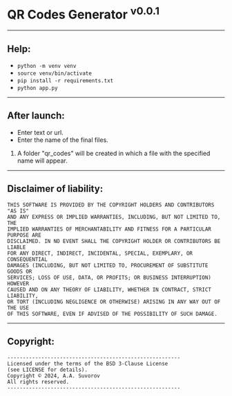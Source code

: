 # QR Codes Generator <sup>v0.0.1</sup>

***

## Help:

- `python -m venv venv`
- `source venv/bin/activate`
- `pip install -r requirements.txt`
- `python app.py`

---

## After launch:

- Enter text or url.
- Enter the name of the final files.

1. A folder "qr_codes" will be created in which a file with the specified name will appear.

***

## Disclaimer of liability:

    THIS SOFTWARE IS PROVIDED BY THE COPYRIGHT HOLDERS AND CONTRIBUTORS "AS IS"
    AND ANY EXPRESS OR IMPLIED WARRANTIES, INCLUDING, BUT NOT LIMITED TO, THE
    IMPLIED WARRANTIES OF MERCHANTABILITY AND FITNESS FOR A PARTICULAR PURPOSE ARE
    DISCLAIMED. IN NO EVENT SHALL THE COPYRIGHT HOLDER OR CONTRIBUTORS BE LIABLE
    FOR ANY DIRECT, INDIRECT, INCIDENTAL, SPECIAL, EXEMPLARY, OR CONSEQUENTIAL
    DAMAGES (INCLUDING, BUT NOT LIMITED TO, PROCUREMENT OF SUBSTITUTE GOODS OR
    SERVICES; LOSS OF USE, DATA, OR PROFITS; OR BUSINESS INTERRUPTION) HOWEVER
    CAUSED AND ON ANY THEORY OF LIABILITY, WHETHER IN CONTRACT, STRICT LIABILITY,
    OR TORT (INCLUDING NEGLIGENCE OR OTHERWISE) ARISING IN ANY WAY OUT OF THE USE
    OF THIS SOFTWARE, EVEN IF ADVISED OF THE POSSIBILITY OF SUCH DAMAGE.

***

## Copyright:
    --------------------------------------------------------
    Licensed under the terms of the BSD 3-Clause License
    (see LICENSE for details).
    Copyright © 2024, A.A. Suvorov
    All rights reserved.
    --------------------------------------------------------